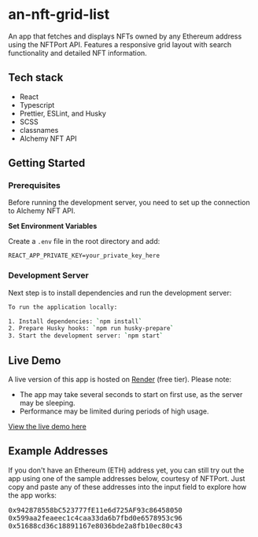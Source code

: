 # an-nft-grid-list

An app that fetches and displays NFTs owned by any Ethereum address using the NFTPort API. Features a responsive grid layout with search functionality and detailed NFT information.

## Tech stack

- React
- Typescript
- Prettier, ESLint, and Husky
- SCSS
- classnames
- Alchemy NFT API

## Getting Started

### Prerequisites

Before running the development server, you need to set up the connection to Alchemy NFT API.

**Set Environment Variables**

Create a `.env` file in the root directory and add:

```
REACT_APP_PRIVATE_KEY=your_private_key_here
```

### Development Server

Next step is to install dependencies and run the development server:

```bash
To run the application locally:

1. Install dependencies: `npm install`
2. Prepare Husky hooks: `npm run husky-prepare`
3. Start the development server: `npm start`
```

## Live Demo

A live version of this app is hosted on [Render](https://render.com/) (free tier). Please note:

- The app may take several seconds to start on first use, as the server may be sleeping.
- Performance may be limited during periods of high usage.

[View the live demo here](https://an-nft-grid-list.onrender.com/)

## Example Addresses

If you don't have an Ethereum (ETH) address yet, you can still try out the app using one of the sample addresses below, courtesy of NFTPort. Just copy and paste any of these addresses into the input field to explore how the app works:

<pre>
0x942878558bC523777fE11e6d725AF93c86458050
0x599aa2feaeec1c4caa33da6b7fbd0e6578953c96
0x51688cd36c18891167e8036bde2a8fb10ec80c43
</pre>

